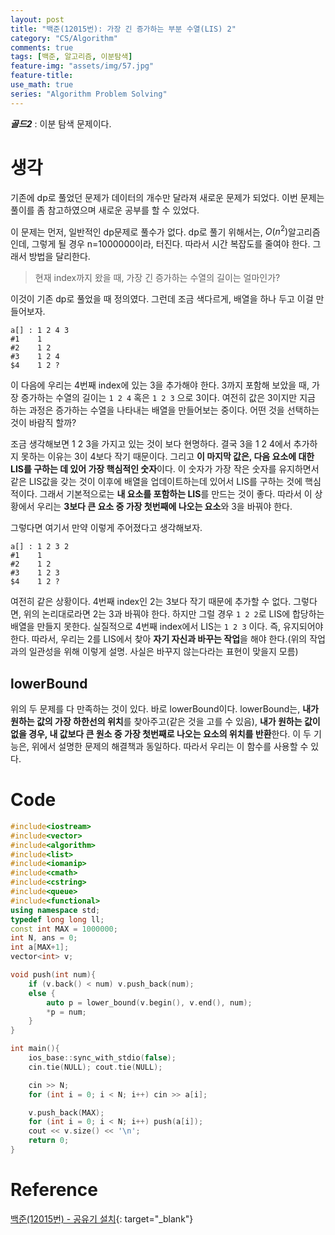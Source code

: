 ```yaml
---
layout: post
title: "백준(12015번): 가장 긴 증가하는 부분 수열(LIS) 2"
category: "CS/Algorithm"
comments: true
tags: [백준, 알고리즘, 이분탐색]
feature-img: "assets/img/57.jpg"
feature-title:
use_math: true
series: "Algorithm Problem Solving"
---
```


**_골드2_** : 이분 탐색 문제이다.

# 생각

기존에 dp로 풀었던 문제가 데이터의 개수만 달라져 새로운 문제가 되었다. 이번 문제는 풀이를 좀 참고하였으며 새로운 공부를 할 수 있었다.

이 문제는 먼저, 일반적인 dp문제로 풀수가 없다. dp로 풀기 위해서는, $O(n^2)$알고리즘인데, 그렇게 될 경우 n=1000000이라, 터진다. 따라서 시간 복잡도를 줄여야 한다. 그래서 방법을 달리한다.

> 현재 index까지 왔을 때, 가장 긴 증가하는 수열의 길이는 얼마인가?

이것이 기존 dp로 풀었을 때 정의였다. 그런데 조금 색다르게, 배열을 하나 두고 이걸 만들어보자.

```
a[] : 1 2 4 3
#1    1
#2    1 2
#3    1 2 4
$4    1 2 ?
```

이 다음에 우리는 4번째 index에 있는 3을 추가해야 한다. 3까지 포함해 보았을 때, 가장 증가하는 수열의 길이는 `1 2 4` 혹은 `1 2 3` 으로 3이다. 여전히 값은 3이지만 지금 하는 과정은 증가하는 수열을 나타내는 배열을 만들어보는 중이다. 어떤 것을 선택하는 것이 바람직 할까?

조금 생각해보면 1 2 3을 가지고 있는 것이 보다 현명하다. 결국 3을 1 2 4에서 추가하지 못하는 이유는 3이 4보다 작기 때문이다. 그리고 **이 마지막 값은, 다음 요소에 대한 LIS를 구하는 데 있어 가장 핵심적인 숫자**이다. 이 숫자가 가장 작은 숫자를 유지하면서 같은 LIS값을 갖는 것이 이후에 배열을 업데이트하는데 있어서 LIS를 구하는 것에 핵심적이다. 그래서 기본적으로는 **내 요소를 포함하는 LIS**를 만드는 것이 좋다. 따라서 이 상황에서 우리는 **3보다 큰 요소 중 가장 첫번째에 나오는 요소**와 3을 바꿔야 한다.

그렇다면 여기서 만약 이렇게 주어졌다고 생각해보자.

```
a[] : 1 2 3 2
#1    1
#2    1 2
#3    1 2 3
$4    1 2 ?
```

여전히 같은 상황이다. 4번째 index인 2는 3보다 작기 때문에 추가할 수 없다. 그렇다면, 위의 논리대로라면 2는 3과 바꿔야 한다. 하지만 그럴 경우 `1 2 2`로 LIS에 합당하는 배열을 만들지 못한다. 실질적으로 4번째 index에서 LIS는 `1 2 3` 이다. 즉, 유지되어야 한다. 따라서, 우리는 2를 LIS에서 찾아 **자기 자신과 바꾸는 작업**을 해야 한다.(위의 작업과의 일관성을 위해 이렇게 설명. 사실은 바꾸지 않는다라는 표현이 맞을지 모름)

## lowerBound

위의 두 문제를 다 만족하는 것이 있다. 바로 lowerBound이다. lowerBound는, **내가 원하는 값의 가장 하한선의 위치**를 찾아주고(같은 것을 고를 수 있음), **내가 원하는 값이 없을 경우, 내 값보다 큰 원소 중 가장 첫번째로 나오는 요소의 위치를 반환**한다. 이 두 기능은, 위에서 설명한 문제의 해결책과 동일하다. 따라서 우리는 이 함수를 사용할 수 있다.

# Code

```c++
#include<iostream>
#include<vector>
#include<algorithm>
#include<list>
#include<iomanip>
#include<cmath>
#include<cstring>
#include<queue>
#include<functional>
using namespace std;
typedef long long ll;
const int MAX = 1000000;
int N, ans = 0;
int a[MAX+1];
vector<int> v;

void push(int num){
    if (v.back() < num) v.push_back(num);
    else {
        auto p = lower_bound(v.begin(), v.end(), num);
        *p = num;
    }
}

int main(){
    ios_base::sync_with_stdio(false);
    cin.tie(NULL); cout.tie(NULL);

    cin >> N;
    for (int i = 0; i < N; i++) cin >> a[i];

    v.push_back(MAX);
    for (int i = 0; i < N; i++) push(a[i]);
    cout << v.size() << '\n';
    return 0;
}
```

# Reference

[백준(12015번) - 공유기 설치](https://www.acmicpc.net/problem/12015){: target="\_blank"}

